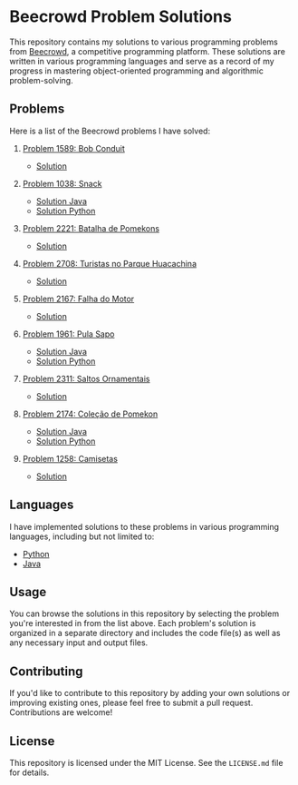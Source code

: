 # Beecrowd Problem Solutions

This repository contains my solutions to various programming problems from [Beecrowd](https://www.beecrowd.com.br/judge/pt/), a competitive programming platform. These solutions are written in various programming languages and serve as a record of my progress in mastering object-oriented programming and algorithmic problem-solving.

## Problems

Here is a list of the Beecrowd problems I have solved:

1. [Problem 1589: Bob Conduit](https://www.beecrowd.com.br/judge/pt/problems/view/1589)
    - [Solution](./Beecrowd/Bob%20Conduite/main.py)

2. [Problem 1038: Snack](https://www.beecrowd.com.br/judge/pt/problems/view/1038)
    - [Solution Java](./Beecrowd/Cantina/App.java)
    - [Solution Python](./Beecrowd/Cantina/main.py)

3. [Problem 2221: Batalha de Pomekons](https://www.beecrowd.com.br/judge/pt/problems/view/2221)
    - [Solution](./Beecrowd/ComabatePomekon/App.java)

4. [Problem 2708: Turistas no Parque Huacachina](https://www.beecrowd.com.br/judge/pt/problems/view/2708)
    - [Solution](./Beecrowd/Turismo/main.py)

5. [Problem 2167: Falha do Motor](https://www.beecrowd.com.br/judge/pt/problems/view/2167)
    - [Solution](./Beecrowd/Motor/main.py)

6. [Problem 1961: Pula Sapo](https://www.beecrowd.com.br/judge/pt/problems/view/1961)
    - [Solution Java](./Beecrowd/PulaSapo/App.java)
    - [Solution Python](./Beecrowd/PulaSapo/main.py)

7. [Problem 2311: Saltos Ornamentais](https://www.beecrowd.com.br/judge/pt/problems/view/2311)
    - [Solution](./Beecrowd/Saltos/main.py)

8. [Problem 2174: Coleção de Pomekon](https://www.beecrowd.com.br/judge/pt/problems/view/2174)
    - [Solution Java](./Beecrowd/Pomedex/App.java)
    - [Solution Python](./Beecrowd/Pomedex/main.py)

9. [Problem 1258: Camisetas](https://www.beecrowd.com.br/judge/pt/problems/view/1258)
    - [Solution](./Beecrowd/Camisetas/main.py)

## Languages

I have implemented solutions to these problems in various programming languages, including but not limited to:

- [Python](https://www.python.org/)
- [Java](https://www.java.com/)

## Usage

You can browse the solutions in this repository by selecting the problem you're interested in from the list above. Each problem's solution is organized in a separate directory and includes the code file(s) as well as any necessary input and output files.

## Contributing

If you'd like to contribute to this repository by adding your own solutions or improving existing ones, please feel free to submit a pull request. Contributions are welcome!

## License

This repository is licensed under the MIT License. See the `LICENSE.md` file for details.
